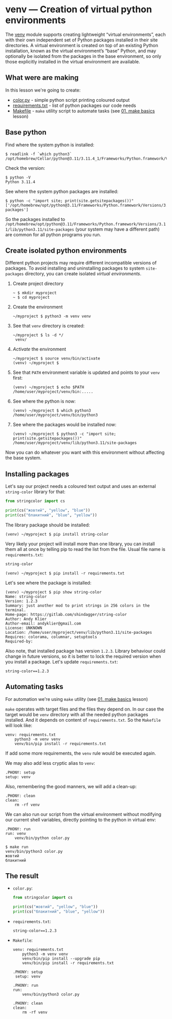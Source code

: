 # venv — Creation of virtual python environments

The [venv](https://docs.python.org/3/library/venv.html) module supports creating lightweight “virtual environments”, each with their own independent set of Python packages installed in their site directories. A virtual environment is created on top of an existing Python installation, known as the virtual environment’s “base” Python, and may optionally be isolated from the packages in the base environment, so only those explicitly installed in the virtual environment are available.

## What were are making

In this lesson we're going to create:
* [color.py](color.py) - simple python script printing coloured output
* [requirements.txt](requirements.txt) - list of python packages our code needs
* [Makefile](Makefile) - `make` utility script to automate tasks (see [01. make basics](../01.%20make%20basics/) lesson)
  
## Base python

Find where the system python is installed:

```shell
$ readlink -f `which python3`
/opt/homebrew/Cellar/python@3.11/3.11.4_1/Frameworks/Python.framework/Versions/3.11/bin/python3.11
```

Check the version:

```shell
$ python -V
Python 3.11.4
```

See where the system python packages are installed:

```shell
$ python -c "import site; print(site.getsitepackages())"
['/opt/homebrew/opt/python@3.11/Frameworks/Python.framework/Versions/3.11/lib/python3.11/site-packages']
```

So the packages installed to `/opt/homebrew/opt/python@3.11/Frameworks/Python.framework/Versions/3.11/lib/python3.11/site-packages` (your system may have a different path) are common for all python programs you run.

## Create isolated python environments

Different python projects may require different incompatible versions of packages. To avoid installing and uninstalling packages to system `site-packages` directory, you can create isolated *virtual environments*.

1. Create project directory

   ```shell
   ~ $ mkdir myproject
   ~ $ cd myproject
   ```

2. Create the environment

   ```shell
   ~/myproject $ python3 -m venv venv
   ```

3. See that `venv` directory is created:

   ```shell
   ~/myproject $ ls -d */
    venv/
    ```
4. *Activate* the environment

    ```shell
    ~/myproject $ source venv/bin/activate
    (venv) ~/myproject $
    ```

5. See that `PATH` environment variable is updated and points to your `venv` first:

   ```shell
   (venv) ~/myproject $ echo $PATH
   /home/user/myproject/venv/bin:.....
   ```

6. See where the python is now:

    ```shell
    (venv) ~/myproject $ which python3
    /home/user/myproject/venv/bin/python3
    ```

7. See where the packages would be installed now:

   ```shell
   (venv) ~/myproject $ python3 -c "import site; print(site.getsitepackages())"
   /home/user/myproject/venv/lib/python3.11/site-packages
   ```

Now you can do whatever you want with this environment without affecting the base system.

## Installing packages
Let's say our project needs a coloured text output and uses an external `string-color` library for that:

```python
from stringcolor import cs

print(cs("жовтий", "yellow", "blue"))
print(cs("блакитний", "blue", "yellow"))
```

The library package should be installed:

```shell
(venv) ~/myproject $ pip install string-color
```

Very likely your project will install more than one library, you can install them all at once by telling pip to read the list from the file. Usual file name is `requirements.txt`:

```python
string-color
```

```shell
(venv) ~/myproject $ pip install -r requirements.txt
```

Let's see where the package is installed:

```shell
(venv) ~/myproject $ pip show string-color
Name: string-color
Version: 1.2.3
Summary: just another mod to print strings in 256 colors in the terminal.
Home-page: https://gitlab.com/shindagger/string-color
Author: Andy Klier
Author-email: andyklier@gmail.com
License: UNKNOWN
Location: /home/user/myproject/venv/lib/python3.11/site-packages
Requires: colorama, columnar, setuptools
Required-by: 
```

Also note, that installed package has version `1.2.3`. Library behaviour could change in future versions, so it is better to lock the required version when you install a package. Let's update `requirements.txt`:

```
string-color==1.2.3
```

## Automating tasks
For automation we're using `make` utility (see [01. make basics](../01.%20make%20basics/) lesson)

`make` operates with target files and the files they depend on. In our case the target would be `venv` directory with all the needed python packages installed. And it depends on content of `requirements.txt`. So the `Makefile` will look like:

```make
venv: requirements.txt
    python3 -m venv venv
    venv/bin/pip install -r requirements.txt
```

If add some more requirements, the `venv` rule would be executed again.

We may also add less cryptic alias to `venv`:

```make
.PHONY: setup
setup: venv
```

Also, remembering the good manners, we will add a clean-up:

```make
.PHONY: clean
clean:
    rm -rf venv
```

We can also run our script from the virtual environment without modifying our current shell variables, directly pointing to the python in virtual env:

```make
.PHONY: run
run: venv
    venv/bin/python color.py
```

```shell
$ make run
venv/bin/python3 color.py
жовтий
блакитний
```

## The result

* `color.py`:
  ```python
  from stringcolor import cs

  print(cs("жовтий", "yellow", "blue"))
  print(cs("блакитний", "blue", "yellow"))
  ```
* `requirements.txt`:
  ```text
  string-color==1.2.3
  ```
* `Makefile`:
  ```make
  venv: requirements.txt
      python3 -m venv venv
      venv/bin/pip install --upgrade pip
      venv/bin/pip install -r requirements.txt

  .PHONY: setup
   setup: venv

  .PHONY: run
  run:
      venv/bin/python3 color.py

  .PHONY: clean
  clean:
      rm -rf venv
  ```

